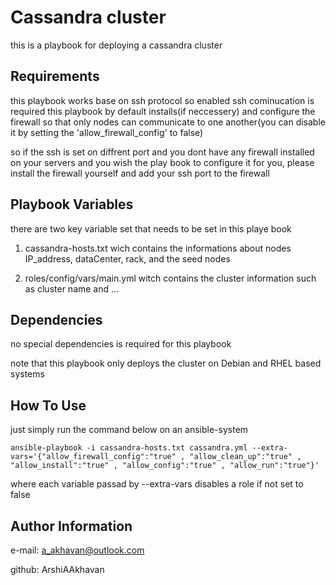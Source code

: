 Cassandra cluster
=========

this is a playbook for deploying a cassandra cluster

Requirements
------------

this playbook works base on ssh protocol so enabled ssh cominucation is required
this playbook by default installs(if neccessery) and configure the firewall so that only nodes can communicate to one another(you can disable it by setting the 'allow_firewall_config' to false)

so if the ssh is set on diffrent port and you dont have any firewall installed on your servers and you wish the play book to configure it for you, please install the firewall yourself and add your ssh port to the firewall

Playbook Variables
--------------

there are two key variable set that needs to be set in this playe book

1) cassandra-hosts.txt wich contains the informations about nodes IP_address, dataCenter, rack, and the seed nodes 

2) roles/config/vars/main.yml witch contains the cluster information such as cluster name and ...

Dependencies
------------

no special dependencies is required for this playbook

note that this playbook only deploys the cluster on Debian and RHEL based systems

How To Use
----------------

just simply run the command below on an ansible-system
```
ansible-playbook -i cassandra-hosts.txt cassandra.yml --extra-vars='{"allow_firewall_config":"true" , "allow_clean_up":"true" , "allow_install":"true" , "allow_config":"true" , "allow_run":"true"}'
```
where each variable passad by --extra-vars disables a role if not set to false

Author Information
------------------

e-mail: a_akhavan@outlook.com

github: ArshiAAkhavan
